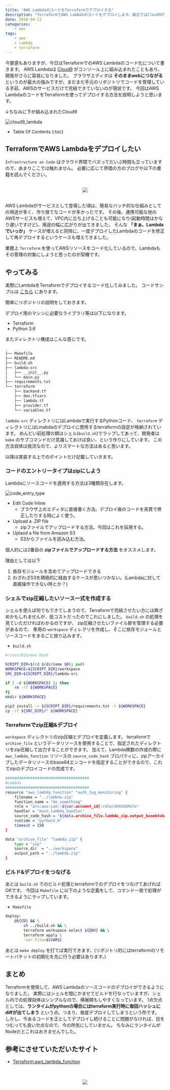 ```yaml
---
title: "AWS LambdaのコードをTerraformでデプロイする"
description: "TerraformでAWS Lambdaのコードをデプロイします。最近ではCloud9がLambdaのコンソールに統合されて、より開発が容易になりました、それでもやはり手元に元ソースを置いておきたいというケースがあります。主にNodeやPythonをランタイムに指定する場合に周辺のエコシステムをコミコミでzipでデプロイする必要があるので、今回はそれを説明しようと思います。"
date: 2018-04-11
categories: 
    - aws
tags:
    - aws
    - lambda
    - terraform
---
```


今更感もありますが、今日はTerraformでのAWS Lambdaのコード化について書きます。
AWS Lambdaは [Cloud9](https://aws.amazon.com/jp/cloud9/) がコンソール上に組み込まれたこともあり、開発がさらに容易になりました。
ブラウザエディタは **そのままwebにつながる** というのが最大の強みですが、まだまだ手元のリポジトリでコードを管理している手前、AWSのサービスだけで完結できていないのが現状です。
今回はAWS LambdaのコードをTerraformを使ってデプロイする方法を説明しようと思います。

↓ちなみに下が組み込まれたCloud9

![cloud9_lambda]({{site.baseurl}}/assets/images/20180411/cloud9_lambda.png)


* Table Of Contents
{:toc}


## TerraformでAWS Lambdaをデプロイしたい
`Infrastructure as Code` はクラウド界隈でバズってだいぶ時間も立っていますので、あまりここでは触れません。
必要に応じて界隈の方のブログや以下の書籍を読んでください。

<br/>
<div style="text-align: center">
<a target="_blank"  href="https://www.amazon.co.jp/gp/offer-listing/4873117968/ref=as_li_tl?ie=UTF8&camp=247&creative=1211&creativeASIN=4873117968&linkCode=am2&tag=soudegesu-22&linkId=e5283797d3bbc22eb4a74f9cee8af948"><img border="0" src="//ws-fe.amazon-adsystem.com/widgets/q?_encoding=UTF8&MarketPlace=JP&ASIN=4873117968&ServiceVersion=20070822&ID=AsinImage&WS=1&Format=_SL250_&tag=soudegesu-22" ></a><img src="//ir-jp.amazon-adsystem.com/e/ir?t=soudegesu-22&l=am2&o=9&a=4873117968" width="1" height="1" border="0" alt="" style="border:none !important; margin:0px !important;" />
</div>
<br/>

AWS Lambdaがサービスとして登場した頃は、簡易なバッチ的な仕組みとしての用途が多く、作り捨てなコードが多かったです。
その後、連携可能な他のAWSサービスも増えて、VPC内に立ち上げることも可能になり(起動時間はかなり遅いですけど)、用途の幅に広がりが出てきました。
そんな **「まぁ、Lambdaでいっか」** ケースが増えると同時に、一度デプロイしたLambdaのコードを修正して再デプロイするというケースも増えてきました。

業務上 `Terraform` を使ってAWSリソースをコード化しているので、Lambdaもその管理の対象にしようと思ったのが契機です。

## やってみる

実際にLambdaをTerraformでデプロイするコード化してみました。
コードサンプルは [こちら](https://github.com/soudegesu/terraform-lambda-practice) にあります。

簡単にリポジトリの説明をしておきます。

デプロイ用のマシンに必要なライブラリ等は以下になります。
* Terraform
* Python 3.6

またディレクトリ構成はこんな感じです。

```bash
.
├── Makefile
├── README.md
├── build.sh
├── lambda-src
│   ├── __init__.py
│   └── main.py
├── requirements.txt
└── terraform
    ├── backend.tf
    ├── dev.tfvars
    ├── lambda.tf
    ├── provider.tf
    └── variables.tf
```

`lambda-src` ディレクトリにはLambdaで実行するPythonコード、 `terraform` ディレクトリにはLmabdaのデプロイに使用するterraformの設定が格納されています。
めんどい前処理の類はシェル(`build.sh`)でラップしてあって、開発者は `make` のサブコマンドだけ意識しておけば良い、という作りにしています。
この方法自体は我流なので、よりスマートな方法はあると思います。

以降は実装する上でのポイントだけ記載していきます。

### コードのエントリータイプはzipにしよう

Lambdaにソースコードを適用する方法は3種類存在します。

![code_entry_type]({{site.baseurl}}/assets/images/20180411/type_of_code_entry.png)

* Edit Code Inline
    * ブラウザ上のエディタに直接書く方法。デプロイ後のコードを突貫で修正したりする時によく使う。
* Upload a .ZIP file
    * zipファイルでアップロードする方法。今回はこれを採用する。
* Uplaod a file from Amazon S3
    * S3からファイルを読み込む方法。

個人的には2番目の **zipファイルでアップロードする方法** をオススメします。

理由としては以下
1. 依存モジュールを含めてアップロードできる
2. わざわざS3を積極的に経由するケースが思いつかない。(Lambdaに対して直接操作できない時とか？)

### シェルでzip圧縮したいソース一式を作成する

シェルを使えば何でもできてしまうので、Terraformで完結させたい方には興ざめかもしれませんが、低コストだったのでこれにしました。
`build.sh` の処理を見ていただければわかるのですが、 zip圧縮させたいファイル郡を管理する必要があるので、
専用の `workspace` ディレクリを作成し、そこに依存モジュールとソースコードをまるごと放り込みます。


* `build.sh`

```bash
#!/usr/bin/env bash

SCRIPT_DIR=$(cd $(dirname $0); pwd)
WORKSPACE=${SCRIPT_DIR}/workspace
SRC_DIR=${SCRIPT_DIR}/lambda-src

if [ -d ${WORKSPACE} ]; then
    rm -rf ${WORKSPACE}
fi
mkdir ${WORKSPACE}

pip3 install -r ${SCRIPT_DIR}/requirements.txt -t ${WORKSPACE}
cp -rf ${SRC_DIR}/* ${WORKSPACE}
```

### Terraformでzip圧縮&デプロイ

`workspace` ディレクトリのzip圧縮とデプロイを定義します。
terraformで `archive_file` というデータリソースを使用することで、指定されたディレクトリをzip圧縮して出力することができます。
加えて、Lambda関数の作成の際に `aws_lambda_function` リソースの `source_code_hash` プロパティに、zipアーカイブしたデータリソースのbase64エンコードを指定することができるので、これでzipのデプロイコードの完成です。

```bash
#####################################
#Lambda
#####################################
resource "aws_lambda_function" "auth_log_monitoring" {
    filename = "../lambda.zip"
    function_name = "do_something"
    role = "arn:aws:iam::${var.account_id}:role/XXXXXXRole"
    handler = "main.lambda_handler"
    source_code_hash = "${data.archive_file.lambda_zip.output_base64sha256}"
    runtime = "python3.6"
    timeout = 150
}

data "archive_file" "lambda_zip" {
    type = "zip"
    source_dir  = "../workspace"
    output_path = "../lambda.zip"
}
```

### ビルド&デプロイをつなげる
あとは `build.sh` でのビルド処理とterraformでのデプロイをつなげてあげればOKです。
今回は `Makefile` に以下のような定義をして、コマンド一発で処理ができるようにラップしています。

* `Makefile`

```bash
deploy:
	@${CD} && \
		sh ../build.sh && \
		terraform workspace select ${ENV} && \
		terraform apply \
        -var-file=${VARS}
```

あとは `make deploy` を打てば実行できます。(リポジトリ的にはterraformのリモートバケットの初期化を先に行う必要はあります。)

## まとめ
Terraformを使用して、AWS Lambdaのソースコードのデプロイができるようになりました。
実際にはシェルを間にかませてビルドを行なっていますが、シェル内での処理自体はシンプルなので、横展開もしやすくなっています。
1点欠点としては、**ランタイムがpythonの場合にはterraform実行時に毎回ハッシュにdiffが出てしまう** という点。つまり、毎度デプロイしてしまうという所です。
しかし、今あるコードを正としてデプロイし続けることに問題がなければ、目をつむっても良い欠点なので、今の所気にしていません。
ちなみにランタイムがNodeだとこれはおきませんでした。

## 参考にさせていただいたサイト
* [Terraform:aws_lambda_function](https://www.terraform.io/docs/providers/aws/r/lambda_function.html)

<br/>
<br/>
<div style="text-align: center">
<a target="_blank"  href="https://www.amazon.co.jp/gp/offer-listing/B06XKHGJHP/ref=as_li_tl?ie=UTF8&camp=247&creative=1211&creativeASIN=B06XKHGJHP&linkCode=am2&tag=soudegesu-22&linkId=c8ab2870b7378967fbf5fd25ce31da6c"><img border="0" src="//ws-fe.amazon-adsystem.com/widgets/q?_encoding=UTF8&MarketPlace=JP&ASIN=B06XKHGJHP&ServiceVersion=20070822&ID=AsinImage&WS=1&Format=_SL250_&tag=soudegesu-22" ></a><img src="//ir-jp.amazon-adsystem.com/e/ir?t=soudegesu-22&l=am2&o=9&a=B06XKHGJHP" width="1" height="1" border="0" alt="" style="border:none !important; margin:0px !important;" />
</div>
